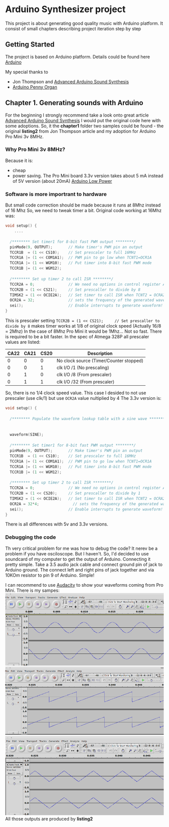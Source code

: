 # Arduino Synthesizer project

This project is about generating good quality music with Arduino platform.
It consist of small chapters describing project iteration step by step

## Getting Started
The project is based on Arduino platform. Details could be found here [Arduino](https://www.arduino.cc/)

My special thanks to
* Jon Thompson and [Advanced Arduino Sound Synthesis](https://makezine.com/projects/make-35/advanced-arduino-sound-synthesis/) 
* [Arduino Penny Organ](https://www.youtube.com/watch?v=Ehlp5DnNiag)

## Chapter 1. Generating sounds with Arduino
For the beginning I strongly recommend take a look onto great article [Advanced Arduino Sound Synthesis](https://makezine.com/projects/make-35/advanced-arduino-sound-synthesis/) 
I would put the original code here with some adoptions.
So, it the **chapter1** folder two samples could be found - the original **listing2** from Jon Thompson article and my adoption for Arduino Pro Mini 3v 8MHz.  

### Why Pro Mini 3v 8MHz?

Because it is:
* cheap
* power saving.
The Pro Mini board 3.3v version takes about 5 mA instead of 5V version (about 20mA)
[Arduino Low Power](http://www.home-automation-community.com/arduino-low-power-how-to-run-atmega328p-for-a-year-on-coin-cell-battery/)

### Software is more importrant to hardware
But small code correction should be made because it runs at 8Mhz instead of 16 Mhz
So, we need to tweak timer a bit. Original code working at 16Mhz was:

```C
void setup() {
	....
 
  /******** Set timer1 for 8-bit fast PWM output ********/
  pinMode(9, OUTPUT);       // Make timer's PWM pin an output
  TCCR1B  = (1 << CS10);    // Set prescaler to full 16MHz
  TCCR1A |= (1 << COM1A1);  // PWM pin to go low when TCNT1=OCR1A
  TCCR1A |= (1 << WGM10);   // Put timer into 8-bit fast PWM mode
  TCCR1B |= (1 << WGM12); 

  /******** Set up timer 2 to call ISR ********/
  TCCR2A = 0;               // We need no options in control register A
  TCCR2B = (1 << CS21);     // Set prescaller to divide by 8
  TIMSK2 = (1 << OCIE2A);   // Set timer to call ISR when TCNT2 = OCRA2
  OCR2A = 32;               // sets the frequency of the generated wave
  sei();                    // Enable interrupts to generate waveform!
}
```
This is prescaler setting
`TCCR2B = (1 << CS21);     // Set prescaller to divide by 8` 
makes timer works at 1/8 of original clock speed (Actually 16/8 = 2Mhz)
In the case of 8Mhz Pro Mini it would be 1Mhz... Not so fast. There is required to be a bit faster.
In the spec of Atmega 328P all prescaler values are listed:

| CA22 | CA21 | CS20 | Description |
| ---- | ---- | ---- | ----------- |
|0     |0     |0     |No clock source (Timer/Counter stopped) |
|0     |0     |1     |clk I/O /1 (No prescaling) |
|0     |1     |0     |clk I/O /8 (From prescaler) |
|0     |1     |1     |clk I/O /32 (From prescaler) |

So, there is no 1/4 clock speed value. This case I desided to not use prescaler (use clk/1) but use `OCR2A` value nultiplied by 4
The 3.3v version is:

```C
void setup() {

  /******** Populate the waveform lookup table with a sine wave ********/
  
  
  waveform(SINE);
 
  /******** Set timer1 for 8-bit fast PWM output ********/
  pinMode(9, OUTPUT);       // Make timer's PWM pin an output
  TCCR1B  = (1 << CS10);    // Set prescaler to full 16MHz
  TCCR1A |= (1 << COM1A1);  // PWM pin to go low when TCNT1=OCR1A
  TCCR1A |= (1 << WGM10);   // Put timer into 8-bit fast PWM mode
  TCCR1B |= (1 << WGM12); 

  /******** Set up timer 2 to call ISR ********/
  TCCR2A = 0;               // We need no options in control register A
  TCCR2B = (1 << CS20);     // Set prescaller to divide by 1
  TIMSK2 = (1 << OCIE2A);   // Set timer to call ISR when TCNT2 = OCRA2
  OCR2A = 32*4;               // sets the frequency of the generated wave
  sei();                    // Enable interrupts to generate waveform!
}
```

There is all differences with 5v and 3.3v versions.

### Debugging the code
Th very critical problem for me was how to debug the code? It nerev be a problem if you have osciloscope.
But I haven't.
So, I'd decided to use soundcard of my computer to get the output of Arduino.
Connecting it pretty simple. Take a 3.5 audio jack cable and connect ground pin of jack to Arduino ground.
The connect left and right pins of jack together and via 10KOm resistor to pin 9 of Arduino.
Simple!

I can recommend to use [Audacity](https://www.audacityteam.org/) to show your waveforms coming from Pro Mini.
There is my sampes:
![Sine wave](https://github.com/variostudio/arduSynth/blob/master/images/wave1.png)
![Ramp wave](https://github.com/variostudio/arduSynth/blob/master/images/wave2.png)
![Triangle wave](https://github.com/variostudio/arduSynth/blob/master/images/wave3.png)
All those outputs are produced by **listing2**
